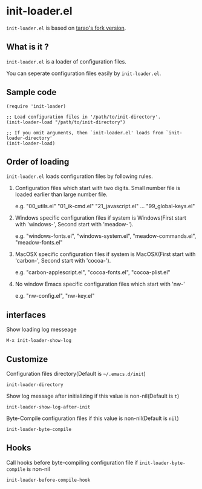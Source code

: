 # init-loader.el

`init-loader.el` is based on [tarao's fork version](https://gist.github.com/tarao/4362564).


## What is it ?

`init-loader.el` is a loader of configuration files.

You can seperate configuration files easily by `init-loader.el`.


## Sample code

````elisp
(require 'init-loader)

;; Load configuration files in '/path/to/init-directory'.
(init-loader-load "/path/to/init-directory")

;; If you omit arguments, then `init-loader.el' loads from `init-loader-directory'
(init-loader-load)
````

## Order of loading

`init-loader.el` loads configuration files by following rules.

1. Configuration files which start with two digits. Small number file is loaded earlier than large number file.

    e.g. "00_utils.el" "01_ik-cmd.el" "21_javascript.el" ... "99_global-keys.el"

2. Windows specific configuration files if system is Windows(First start with 'windows-', Second start with 'meadow-').

    e.g. "windows-fonts.el", "windows-system.el", "meadow-commands.el", "meadow-fonts.el"

3. MacOSX specific configuration files if system is MacOSX(First start with 'carbon-', Second start with 'cocoa-').

    e.g. "carbon-applescript.el", "cocoa-fonts.el", "cocoa-plist.el"

4. No window Emacs specific configuration files which start with 'nw-'

    e.g. "nw-config.el", "nw-key.el"


## interfaces

Show loading log messeage

    M-x init-loader-show-log


## Customize

Configuration files directory(Default is `~/.emacs.d/init`)

    init-loader-directory

Show log message after initializing if this value is non-nil(Default is `t`)

    init-loader-show-log-after-init

Byte-Compile configuration files if this value is non-nil(Default is `nil`)

    init-loader-byte-compile

## Hooks

Call hooks before byte-compiling configuration file if `init-loader-byte-compile` is non-nil

    init-loader-before-compile-hook
